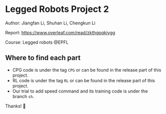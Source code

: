 # Legged Robots Project 2

Author: Jiangfan Li, Shuhan Li, Chengkun Li

Report: https://www.overleaf.com/read/zkthgpqkjygg

Course: Legged robots @EPFL

## Where to find each part
- CPG code is under the tag `CPG` or can be found in the release part of this project.
- RL code is under the tag `RL` or can be found in the release part of this project.
- Our trial to add speed command and its training code is under the branch `sh`.

Thanks! :paw_prints:
